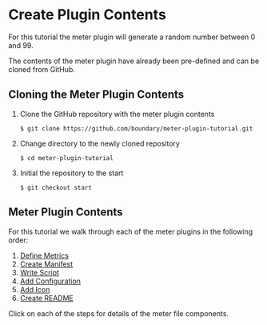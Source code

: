 Create Plugin Contents
======================

For this tutorial the meter plugin will generate a random number between 0 and 99.

The contents of the meter plugin have already been pre-defined and can be cloned from GitHub.

## Cloning the Meter Plugin Contents

1. Clone the GitHub repository with the meter plugin contents

    ```
    $ git clone https://github.com/boundary/meter-plugin-tutorial.git
    ```

2. Change directory to the newly cloned repository

    ```
    $ cd meter-plugin-tutorial
    ```

3. Initial the repository to the start

    ```
    $ git checkout start
    ```

## Meter Plugin Contents

For this tutorial we walk through each of the meter plugins in the following order:

1. [Define Metrics](define-metrics.md)
2. [Create Manifest](create-manifest.md)
3. [Write Script](write-script.md)
4. [Add Configuration](add-configuration.md)
5. [Add Icon](add-icon.md)
6. [Create README](create-readme.md)

Click on each of the steps for details of the meter file components.

